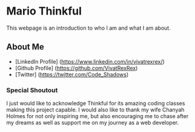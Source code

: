 # Mario Thinkful

This webpage is an introduction to who I am and what I am about. 

## About Me 

* [LinkedIn Profile] (https://www.linkedin.com/in/vivatrexrex/)
* [Github Profile] (https://github.com/VivatRexRex)
* [Twitter] (https://twitter.com/Code_Shadows)

### Special Shoutout

I just would like to acknowledge Thinkful for its amazing coding classes making this project capable. I would also like to thank my wife Chanyah Holmes for not only inspiring me, but also encouraging me to chase after my dreams as well as support me on my journey as a web developer. 
